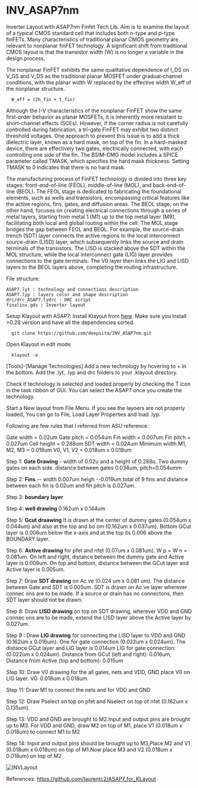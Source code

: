 # INV_ASAP7nm
Inverter Layout with ASAP7nm Finfet Tech Lib.
Aim is to examine the layout of a typical CMOS standard cell that includes both n-type and p-type finFETs. Many characteristics of traditional planar CMOS geometry are relevant to nonplanar finFET technology. A significant shift from traditional CMOS layout is that the transistor width (W) is no longer a variable in the design process.

The nonplanar FinFET exhibits the same qualitative dependence of I_DS on V_GS and V_DS as the traditional planar MOSFET under gradual-channel conditions, with the planar width W replaced by the effective width W_eff of the nonplanar structure.

      W_eff = (2h_fin + t_fin)

Although the I-V characteristics of the nonplanar FinFET show the same first-order behavior as planar MOSFETs, it is inherently more resistant to short-channel effects (SCEs). However, if the corner radius is not carefully controlled during fabrication, a tri-gate FinFET may exhibit two distinct threshold voltages. One approach to prevent this issue is to add a thick dielectric layer, known as a hard mask, on top of the fin. In a hard-masked device, there are effectively two gates, electrically connected, with each controlling one side of the fin. The BSIM-CMG model includes a SPICE parameter called TMASK, which specifies the hard mask thickness. Setting TMASK to 0 indicates that there is no hard mask.


The manufacturing process of FinFET technology is divided into three key stages: front-end-of-line (FEOL), middle-of-line (MOL), and back-end-of-line (BEOL). The FEOL stage is dedicated to fabricating the foundational elements, such as wells and transistors, encompassing critical features like the active regions, fins, gates, and diffusion areas. The BEOL stage, on the other hand, focuses on creating electrical connections through a series of metal layers, starting from metal 1 (M1) up to the top metal layer (M9), facilitating both local and global routing within the cell. The MOL stage bridges the gap between FEOL and BEOL. For example, the source-drain trench (SDT) layer connects the active regions to the local interconnect source-drain (LISD) layer, which subsequently links the source and drain terminals of the transistors. The LISD is stacked above the SDT within the MOL structure, while the local interconnect gate (LIG) layer provides connections to the gate terminals. The V0 layer then links the LIG and LISD layers to the BEOL layers above, completing the routing infrastructure.

File structure: 

    ASAP7.lyt : technology and connections description
    ASAP7.lyp : layers color and shape description
    drc/drc_ASAP7.lydrc : DRC script
    finalinv.gds : Inverter layout 

Setup Klayout with ASAP7: Install Klayout from [here](https://www.klayout.de/build.html). Make sure you install >0.28 version and have all the dependencies sorted.

      git clone https://github.com/deepsita/INV_ASAP7nm.git

Open Klayout in edit mode 

      klayout -e

[Tools]-[Manage Technologies]
Add a new technology by hovering to + in the bottom. 
Add the .lyt, .lyp and drc folders to your .klayout directory. 

Check if technology is selected and loaded properly by checking the T icon in the task ribbon of GUI. 
You can select the ASAP7 once you create the technology. 

Start a New layout from File Menu. 
If you see the layoers are not properly loaded, You can go to File, Load Layer Properties and load .lyp. 

Following are few rules that I referred from ASU reference.

Gate width = 0.02um
Gate pitch = 0.054um
Fin width = 0.007um
Fin pitch = 0.027um
Cell height = 0.288um
SDT width = 0.024um
Minimum width M1, M2, M3 = 0.018um
V0, V1, V2 = 0.018um x 0.018um

Step 1: **Gate Drawing** - width of 0.02u and a height of 0.288u. Two dummy gates on each side. distance between gates 0.034um, pitch=0.054umm

Step 2: **Fins** -- width 0.007um heigh --0.019um total of 9 fins and distance between each fin is 0.02um and fin pitch is 0.027um.

Step 3: **boundary layer**

Step 4: **well drawing** 0.162um x 0.144um

Step 5: **Gcut draawing** It is drawn at the center of dummy gates (0.054um x 0.044um) and also at the top and bo om (0.162um x 0.037um). Bottom GCut layer is 0.006um below the x-axis and at the top its 0.006 above the BOUNDARY layer.

Step 6: **Active drawing** for pfet and nfet (0.07um x 0.081um). W p = W n = 0.081um. On left and right, distance between the dummy gate and Active layer is 0.009um. On top and bottom, distance between the GCut layer and Active layer is 0.005um.

Step 7: Draw **SDT drawing** on Ac ve (0.024 um x 0.081 um). The distance between Gate and SDT is 0.005um. SDT is drawn on Ac ve layer wherever connec ons are to be made. If a source or drain has no connectons, then SDT layer should not be drawn.

Step 8: Draw **LISD drawing** on top on SDT drawing, wherever VDD and GND connec ons are to be made, extend the LISD layer above the Active layer by 0.027um.

Step 9 : Draw **LIG drawing** for connecting the LISD layer to VDD and GND (0.162um x 0.016um). One for gate connection (0.022um x 0.024um). The distance GCut layer and LIG layer is 0.014um LIG for gate connection: (0.022um x 0.024um). Distance from GCut (left and right): 0.016um, Distance from Active (top and bottom): 0.015um

Step 10: Draw V0 drawing for the all gates, nets and VDD, GND place V0 on LIG layer. V0: 0.018um x 0.018um.

Step 11: Draw M1 to connect the nets and for VDD and GND

Step 12: Draw Pselect on top on pfet and Nselect on top of nfet (0.162um x 0.135um).

Step 13: VDD and GND are brought to M2.Input and output pins are brought up to M3. For VDD and GND, draw M2 on top of M1, place V1 (0.018um x 0.018um) to connect M1 to M2

Step 14: Input and output pins should be brought up to M3,Place M2 and V1 (0.018um x 0.018um) on top of M1.Now place M3 and V2 (0.018um x 0.018um) on top of M2.

![INVLayout](https://github.com/user-attachments/assets/e16666f9-c5d1-470a-ae33-97a61123fda8)


References: 
https://github.com/laurentc2/ASAP7_for_KLayout

